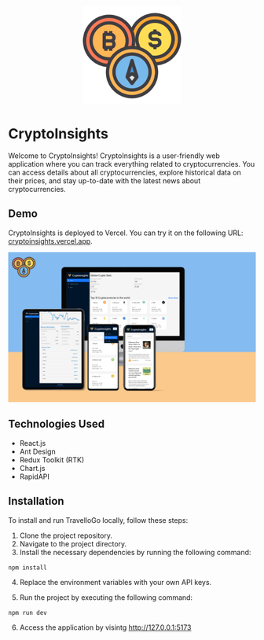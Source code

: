 <div align="center">
  <img src="public/icon.png" height="200px" />
</div>

# CryptoInsights

Welcome to CryptoInsights! CryptoInsights is a user-friendly web application where you can track everything related to cryptocurrencies. You can access details about all cryptocurrencies, explore historical data on their prices, and stay up-to-date with the latest news about cryptocurrencies.

## Demo

CryptoInsights is deployed to Vercel. You can try it on the following URL: [cryptoinsights.vercel.app](https://cryptoinsights.vercel.app/).

<div align="center">
  <img src="public/mockup.png" />
</div>

## Technologies Used

- React.js
- Ant Design
- Redux Toolkit (RTK)
- Chart.js
- RapidAPI

## Installation

To install and run TravelloGo locally, follow these steps:

1. Clone the project repository.
2. Navigate to the project directory.
3. Install the necessary dependencies by running the following command:

```
npm install
```

4. Replace the environment variables with your own API keys.

5. Run the project by executing the following command:

```
npm run dev
```

6. Access the application by visintg http://127.0.0.1:5173
